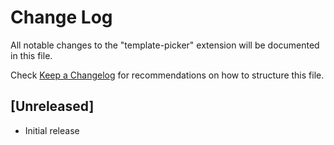 # Change Log

All notable changes to the "template-picker" extension will be documented in this file.

Check [Keep a Changelog](http://keepachangelog.com/) for recommendations on how to structure this file.

## [Unreleased]

- Initial release
